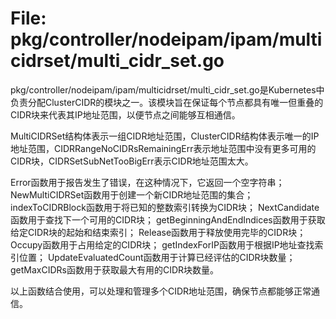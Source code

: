 # File: pkg/controller/nodeipam/ipam/multicidrset/multi_cidr_set.go

pkg/controller/nodeipam/ipam/multicidrset/multi_cidr_set.go是Kubernetes中负责分配ClusterCIDR的模块之一。该模块旨在保证每个节点都具有唯一但重叠的CIDR块来代表其IP地址范围，以便节点之间能够互相通信。

MultiCIDRSet结构体表示一组CIDR地址范围，ClusterCIDR结构体表示唯一的IP地址范围，CIDRRangeNoCIDRsRemainingErr表示地址范围中没有更多可用的CIDR块，CIDRSetSubNetTooBigErr表示CIDR地址范围太大。

Error函数用于报告发生了错误，在这种情况下，它返回一个空字符串； NewMultiCIDRSet函数用于创建一个新CIDR地址范围的集合； indexToCIDRBlock函数用于将已知的整数索引转换为CIDR块； NextCandidate函数用于查找下一个可用的CIDR块； getBeginningAndEndIndices函数用于获取给定CIDR块的起始和结束索引； Release函数用于释放使用完毕的CIDR块； Occupy函数用于占用给定的CIDR块； getIndexForIP函数用于根据IP地址查找索引位置； UpdateEvaluatedCount函数用于计算已经评估的CIDR块数量； getMaxCIDRs函数用于获取最大有用的CIDR块数量。

以上函数结合使用，可以处理和管理多个CIDR地址范围，确保节点都能够正常通信。

